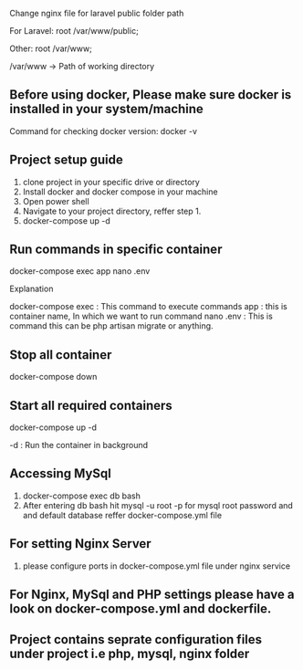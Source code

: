 Change nginx file for laravel public folder path

For Laravel: root /var/www/public;

Other: root /var/www;

/var/www -> Path of working directory

## Before using docker, Please make sure docker is installed in your system/machine
Command for checking docker version: docker -v

## Project setup guide

1. clone project in your specific drive or directory
1. Install docker and docker compose in your machine
2. Open power shell
3. Navigate to your project directory, reffer step 1.
4. docker-compose up -d

## Run commands in specific container
docker-compose exec app nano .env

Explanation 

docker-compose exec : This command to execute commands
app : this is container name, In which we want to run command 
nano .env : This is command this can be php artisan migrate or anything.

## Stop all container
docker-compose down
## Start all required containers
docker-compose up -d

-d : Run the container in background
## Accessing MySql
1. docker-compose exec db bash
2. After entering db bash hit 
    mysql -u root -p
for mysql root password and and default database reffer docker-compose.yml file

## For setting Nginx Server
1. please configure ports in docker-compose.yml file under nginx service

## For Nginx, MySql and PHP settings please have a look on docker-compose.yml and dockerfile.

## Project contains seprate configuration files under project i.e php, mysql, nginx folder